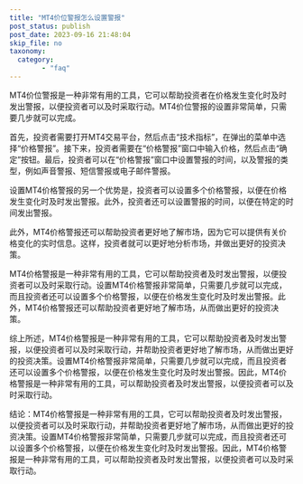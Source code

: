 ```yaml
---
title: "MT4价位警报怎么设置警报"
post_status: publish
post_date: 2023-09-16 21:48:04
skip_file: no
taxonomy:
  category:
        - "faq"
---
```


MT4价位警报是一种非常有用的工具，它可以帮助投资者在价格发生变化时及时发出警报，以便投资者可以及时采取行动。MT4价位警报的设置非常简单，只需要几步就可以完成。

首先，投资者需要打开MT4交易平台，然后点击“技术指标”，在弹出的菜单中选择“价格警报”。接下来，投资者需要在“价格警报”窗口中输入价格，然后点击“确定”按钮。最后，投资者可以在“价格警报”窗口中设置警报的时间，以及警报的类型，例如声音警报、短信警报或电子邮件警报。

设置MT4价格警报的另一个优势是，投资者可以设置多个价格警报，以便在价格发生变化时及时发出警报。此外，投资者还可以设置警报的时间，以便在特定的时间发出警报。

此外，MT4价格警报还可以帮助投资者更好地了解市场，因为它可以提供有关价格变化的实时信息。这样，投资者就可以更好地分析市场，并做出更好的投资决策。

MT4价格警报是一种非常有用的工具，它可以帮助投资者及时发出警报，以便投资者可以及时采取行动。设置MT4价格警报非常简单，只需要几步就可以完成，而且投资者还可以设置多个价格警报，以便在价格发生变化时及时发出警报。此外，MT4价格警报还可以帮助投资者更好地了解市场，从而做出更好的投资决策。

综上所述，MT4价格警报是一种非常有用的工具，它可以帮助投资者及时发出警报，以便投资者可以及时采取行动，并帮助投资者更好地了解市场，从而做出更好的投资决策。设置MT4价格警报非常简单，只需要几步就可以完成，而且投资者还可以设置多个价格警报，以便在价格发生变化时及时发出警报。因此，MT4价格警报是一种非常有用的工具，可以帮助投资者及时发出警报，以便投资者可以及时采取行动。

结论：MT4价格警报是一种非常有用的工具，它可以帮助投资者及时发出警报，以便投资者可以及时采取行动，并帮助投资者更好地了解市场，从而做出更好的投资决策。设置MT4价格警报非常简单，只需要几步就可以完成，而且投资者还可以设置多个价格警报，以便在价格发生变化时及时发出警报。因此，MT4价格警报是一种非常有用的工具，可以帮助投资者及时发出警报，以便投资者可以及时采取行动。
